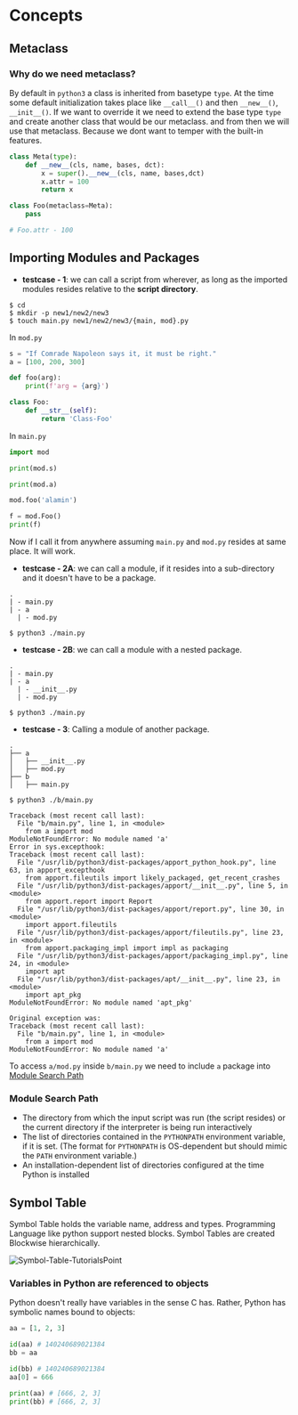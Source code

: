 # Concepts

## Metaclass

### Why do we need metaclass?

By default in `python3` a class is inherited from basetype `type`. At the time some default initialization takes place like `__call__()` and then `__new__()`, `__init__()`. If we want to override it we need to extend the base type `type` and create another class that would be our metaclass. and from then we will use that metaclass. Because we dont want to temper with the built-in features.

```python
class Meta(type):
    def __new__(cls, name, bases, dct):
        x = super().__new__(cls, name, bases,dct)
        x.attr = 100
        return x

class Foo(metaclass=Meta):
    pass

# Foo.attr - 100
```

## Importing Modules and Packages

- **testcase - 1**: we can call a script from wherever, as long as the imported modules resides relative to the **script directory**.

```shell
$ cd
$ mkdir -p new1/new2/new3
$ touch main.py new1/new2/new3/{main, mod}.py
```

In `mod.py`

```python
s = "If Comrade Napoleon says it, it must be right."
a = [100, 200, 300]

def foo(arg):
    print(f'arg = {arg}')

class Foo:
    def __str__(self):
        return 'Class-Foo'
```

In `main.py`

```python
import mod

print(mod.s)

print(mod.a)

mod.foo('alamin')

f = mod.Foo()
print(f)
```

Now if I call it from anywhere assuming `main.py` and `mod.py` resides at same place. It will work.

- **testcase - 2A**: we can call a module, if it resides into a sub-directory and it doesn't have to be a package.

```
.
| - main.py
| - a
  | - mod.py
```

```shell
$ python3 ./main.py
```

- **testcase - 2B**: we can call a module with a nested package.

```
.
| - main.py
| - a
  | - __init__.py
  | - mod.py
```

```shell
$ python3 ./main.py
```

- **testcase - 3**: Calling a module of another package.

```
.
├── a
│   ├── __init__.py
│   ├── mod.py
├── b
│   ├── main.py

```

```shell
$ python3 ./b/main.py

Traceback (most recent call last):
  File "b/main.py", line 1, in <module>
    from a import mod
ModuleNotFoundError: No module named 'a'
Error in sys.excepthook:
Traceback (most recent call last):
  File "/usr/lib/python3/dist-packages/apport_python_hook.py", line 63, in apport_excepthook
    from apport.fileutils import likely_packaged, get_recent_crashes
  File "/usr/lib/python3/dist-packages/apport/__init__.py", line 5, in <module>
    from apport.report import Report
  File "/usr/lib/python3/dist-packages/apport/report.py", line 30, in <module>
    import apport.fileutils
  File "/usr/lib/python3/dist-packages/apport/fileutils.py", line 23, in <module>
    from apport.packaging_impl import impl as packaging
  File "/usr/lib/python3/dist-packages/apport/packaging_impl.py", line 24, in <module>
    import apt
  File "/usr/lib/python3/dist-packages/apt/__init__.py", line 23, in <module>
    import apt_pkg
ModuleNotFoundError: No module named 'apt_pkg'

Original exception was:
Traceback (most recent call last):
  File "b/main.py", line 1, in <module>
    from a import mod
ModuleNotFoundError: No module named 'a'

```

To access `a/mod.py` inside `b/main.py` we need to include `a` package into [Module Search Path](#module-search-path)

### Module Search Path

- The directory from which the input script was run (the script resides) or the current directory if the interpreter is being run interactively
- The list of directories contained in the `PYTHONPATH` environment variable, if it is set. (The format for `PYTHONPATH` is OS-dependent but should mimic the `PATH` environment variable.)
- An installation-dependent list of directories configured at the time Python is installed

## Symbol Table

Symbol Table holds the variable name, address and types. Programming Language like python support nested blocks. Symbol Tables are created Blockwise hierarchically.

![Symbol-Table-TutorialsPoint](https://www.tutorialspoint.com/compiler_design/images/symbol_table.jpg)

### Variables in Python are referenced to objects

Python doesn't really have variables in the sense C has. Rather, Python has symbolic names bound to objects:

```python
aa = [1, 2, 3]

id(aa) # 140240689021384
bb = aa

id(bb) # 140240689021384
aa[0] = 666

print(aa) # [666, 2, 3]
print(bb) # [666, 2, 3]
```
